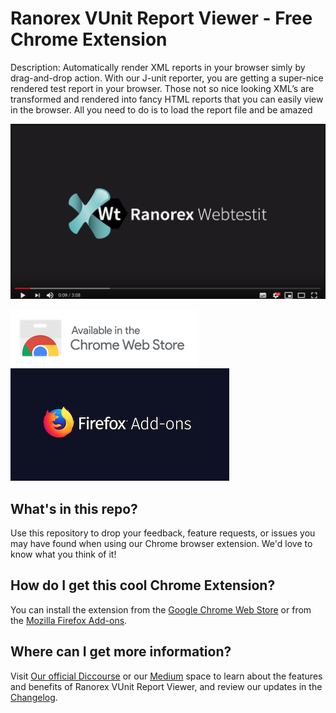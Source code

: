 # Ranorex VUnit Report Viewer - Free Chrome Extension

Description:
Automatically render XML reports in your browser simly by drag-and-drop action. With our J-unit reporter, you are getting a super-nice rendered test report in your browser. Those not so nice looking XML’s are transformed and rendered into fancy HTML reports that you can easily view in the browser. All you need to do is to load the report file and be amazed

[![Ranorex Selocity Chrome Extension Intro Video](./video-overlay.png)](https://www.youtube.com/watch?v=dHeS7MW1T4U)


[![Download the free Ranorex Extension for Google Chrome](./chrome.png)](https://chrome.google.com/webstore/)                [![Download the free Ranorex Extension for Mozzila Firefox](./firefox.png)](https://addons.mozilla.org/en-US/firefox/)
 

## What's in this repo?

Use this repository to drop your feedback, feature requests, or issues you may have found when using our Chrome browser extension. We'd love to know what you think of it!


## How do I get this cool Chrome Extension?

You can install the extension from the [Google Chrome Web Store](https://chrome.google.com/webstore/) or from the [Mozilla Firefox Add-ons](https://addons.mozilla.org/en-US/firefox/).

## Where can I get more information?

Visit [Our official Diccourse](https://discourse.webtestit.com/t/rx-vunit-report-viewer/1386) or our [Medium](https://medium.com/ranorex-webtestit) space to learn about the features and benefits of Ranorex VUnit Report Viewer, and review our updates in the [Changelog](CHANGELOG.md).
